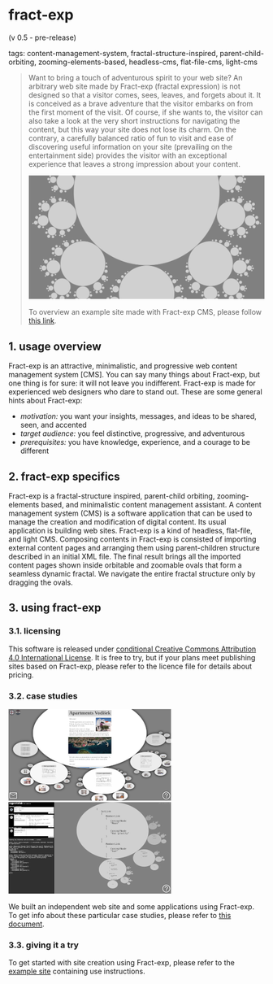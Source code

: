 # fract-exp

(v 0.5 - pre-release)

tags: content-management-system, fractal-structure-inspired, parent-child-orbiting, zooming-elements-based, headless-cms, flat-file-cms, light-cms

> Want to bring a touch of adventurous spirit to your web site? An arbitrary web site made by Fract-exp (fractal expression) is not designed so that a visitor comes, sees, leaves, and forgets about it. It is conceived as a brave adventure that the visitor embarks on from the first moment of the visit. Of course, if she wants to, the visitor can also take a look at the very short instructions for navigating the content, but this way your site does not lose its charm. On the contrary, a carefully balanced ratio of fun to visit and ease of discovering useful information on your site (prevailing on the entertainment side) provides the visitor with an exceptional experience that leaves a strong impression about your content.
> 
> ![](media/socmedia.png)
> 
> To overview an example site made with Fract-exp CMS, please follow [this link](https://contrast-zone.github.io/fract-exp/).

## 1. usage overview

Fract-exp is an attractive, minimalistic, and progressive web content management system [CMS]. You can say many things about Fract-exp, but one thing is for sure: it will not leave you indifferent. Fract-exp is made for experienced web designers who dare to stand out. These are some general hints about Fract-exp:

- *motivation:* you want your insights, messages, and ideas to be shared, seen, and accented
- *target audience:* you feel distinctive, progressive, and adventurous
- *prerequisites:* you have knowledge, experience, and a courage to be different

## 2. fract-exp specifics

Fract-exp is a fractal-structure inspired, parent-child orbiting, zooming-elements based, and minimalistic content management assistant. A content management system (CMS) is a software application that can be used to manage the creation and modification of digital content. Its usual application is building web sites. Fract-exp is a kind of headless, flat-file, and light CMS. Composing contents in Fract-exp is consisted of importing external content pages and arranging them using parent-children structure described in an initial XML file. The final result brings all the imported content pages shown inside orbitable and zoomable ovals that form a seamless dynamic fractal. We navigate the entire fractal structure only by dragging the ovals.

## 3. using fract-exp

### 3.1. licensing

This software is released under [conditional Creative Commons Attribution 4.0 International License](LICENSE). It is free to try, but if your plans meet publishing sites based on Fract-exp, please refer to the licence file for details about pricing.

### 3.2. case studies

![](media/ssh-320-apv.png) ![](media/ssh-320-cogprotolab.png)

We built an independent web site and some applications using Fract-exp. To get info about these particular case studies, please refer to [this document](case-study.md).

### 3.3. giving it a try

To get started with site creation using Fract-exp, please refer to the [example site](https://contrast-zone.github.io/fract-exp/) containing use instructions.

